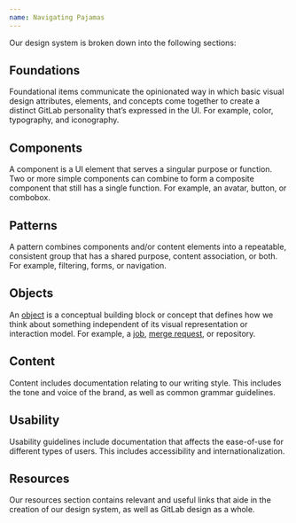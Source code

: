 ```yaml
---
name: Navigating Pajamas
---
```


Our design system is broken down into the following sections:

## Foundations

Foundational items communicate the opinionated way in which basic visual design attributes, elements, and concepts come together to create a distinct GitLab personality that’s expressed in the UI. For example, color, typography, and iconography.

## Components

A component is a UI element that serves a singular purpose or function. Two or more simple components can combine to form a composite component that still has a single function. For example, an avatar, button, or combobox.

## Patterns

A pattern combines components and/or content elements into a repeatable, consistent group that has a shared purpose, content association, or both. For example, filtering, forms, or navigation.

## Objects

An [object](/objects/overview) is a conceptual building block or concept that defines how we think about something independent of its visual representation or interaction model. For example, a [job](/objects/job), [merge request](/objects/merge-request), or repository.

## Content

Content includes documentation relating to our writing style. This includes the tone and voice of the brand, as well as common grammar guidelines.

## Usability

Usability guidelines include documentation that affects the ease-of-use for different types of users. This includes accessibility and internationalization.

## Resources

Our resources section contains relevant and useful links that aide in the creation of our design system, as well as GitLab design as a whole.
